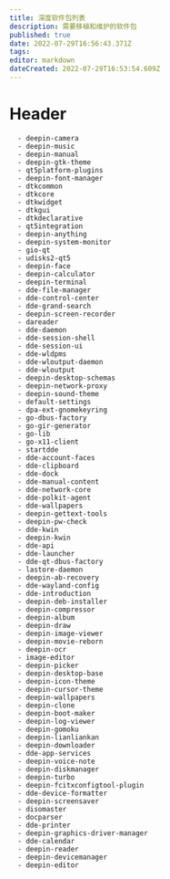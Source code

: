 ```yaml
---
title: 深度软件包列表
description: 需要移植和维护的软件包
published: true
date: 2022-07-29T16:56:43.371Z
tags: 
editor: markdown
dateCreated: 2022-07-29T16:53:54.609Z
---
```


# Header
      - deepin-camera
      - deepin-music
      - deepin-manual
      - deepin-gtk-theme
      - qt5platform-plugins
      - deepin-font-manager
      - dtkcommon
      - dtkcore
      - dtkwidget
      - dtkgui
      - dtkdeclarative
      - qt5integration
      - deepin-anything
      - deepin-system-monitor
      - gio-qt
      - udisks2-qt5
      - deepin-face
      - deepin-calculator
      - deepin-terminal
      - dde-file-manager
      - dde-control-center
      - dde-grand-search
      - deepin-screen-recorder
      - dareader
      - dde-daemon
      - dde-session-shell
      - dde-session-ui
      - dde-wldpms
      - dde-wloutput-daemon
      - dde-wloutput
      - deepin-desktop-schemas
      - deepin-network-proxy
      - deepin-sound-theme
      - default-settings
      - dpa-ext-gnomekeyring
      - go-dbus-factory
      - go-gir-generator
      - go-lib
      - go-x11-client
      - startdde
      - dde-account-faces
      - dde-clipboard
      - dde-dock
      - dde-manual-content
      - dde-network-core
      - dde-polkit-agent
      - dde-wallpapers
      - deepin-gettext-tools
      - deepin-pw-check
      - dde-kwin
      - deepin-kwin
      - dde-api
      - dde-launcher
      - dde-qt-dbus-factory
      - lastore-daemon
      - deepin-ab-recovery
      - dde-wayland-config
      - dde-introduction
      - deepin-deb-installer
      - deepin-compressor
      - deepin-album
      - deepin-draw
      - deepin-image-viewer
      - deepin-movie-reborn
      - deepin-ocr
      - image-editor
      - deepin-picker
      - deepin-desktop-base
      - deepin-icon-theme
      - deepin-cursor-theme
      - deepin-wallpapers
      - deepin-clone
      - deepin-boot-maker
      - deepin-log-viewer
      - deepin-gomoku
      - deepin-lianliankan
      - deepin-downloader
      - dde-app-services
      - deepin-voice-note
      - deepin-diskmanager
      - deepin-turbo
      - deepin-fcitxconfigtool-plugin
      - dde-device-formatter
      - deepin-screensaver
      - disomaster
      - docparser
      - dde-printer
      - deepin-graphics-driver-manager
      - dde-calendar
      - deepin-reader
      - deepin-devicemanager
      - deepin-editor